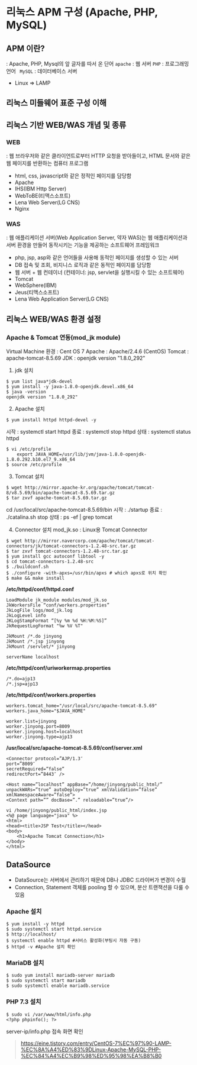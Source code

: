 # 리눅스 APM 구성 (Apache, PHP, MySQL)
## APM 이란? 
: Apache, PHP, Mysql의 앞 글자를 따서 온 단어
`apache` : 웹 서버
`PHP` : 프로그래밍 언어
` MySQL` : 데이터베이스 서버 
+ Linux => LAMP

## 리눅스 미들웨어 표준 구성 이해
## 리눅스 기반 WEB/WAS 개념 및 종류
### WEB
: 웹 브라우저와 같은 클라이언트로부터 HTTP 요청을 받아들이고, HTML 문서와 같은 웹 페이지를 반환하는 컴퓨터 프로그램
- html, css, javascript와 같은 정적인 페이지를 담당함
- Apache
- IHS(IBM Http Server)
- WebToBE(티맥스소프트)
- Lena Web Server(LG CNS)
- Nginx

### WAS
: 웹 애플리케이션 서버(Web Application Server, 약자 WAS)는 웹 애플리케이션과 서버 환경을 만들어 동작시키는 기능을 제공하는 소프트웨어 프레임워크
- php, jsp, asp와 같은 언어들을 사용해 동적인 페이지를 생성할 수 있는 서버
- DB 접속 및 조회, 비지니스 로직과 같은 동적인 페이지를 담당함
- 웹 서버 + 웹 컨테이너 (컨테이너: jsp, servlet을 실행시킬 수 있는 소프트웨어)
- Tomcat
- WebSphere(IBM)
- Jeus(티맥스소프트) 
- Lena Web Application Server(LG CNS)

## 리눅스 WEB/WAS 환경 설정
### Apache & Tomcat 연동(mod_jk module)
Virtual Machine
환경 : Cent OS 7
Apache : Apache/2.4.6 (CentOS)
Tomcat : apache-tomcat-8.5.69
JDK : openjdk version "1.8.0_292"


1. jdk 설치
```
$ yum list java*jdk-devel
$ yum install -y java-1.8.0-openjdk.devel.x86_64
$ java -version
openjdk version "1.8.0_292"
```
2. Apache 설치
```
$ yum install httpd httpd-devel -y
```
시작 : systemctl start httpd
종료 : systemctl stop httpd
상태 : systemctl status httpd

```
$ vi /etc/profile
	export JAVA_HOME=/usr/lib/jvm/java-1.8.0-openjdk-1.8.0.292.b10.el7_9.x86_64
$ source /etc/profile
```
3. Tomcat 설치
```
$ wget http://mirror.apache-kr.org/apache/tomcat/tomcat-8/v8.5.69/bin/apache-tomcat-8.5.69.tar.gz
$ tar zxvf apache-tomcat-8.5.69.tar.gz
```
cd /usr/local/src/apache-tomcat-8.5.69/bin
시작 : ./startup
종료 : ./catalina.sh stop
상태 : ps -ef | grep tomcat

4. Connector 설치
mod_jk.so :  Linux용 Tomcat Connector 

```
$ wget http://mirror.navercorp.com/apache/tomcat/tomcat-connectors/jk/tomcat-connectors-1.2.48-src.tar.gz
$ tar zxvf tomcat-connectors-1.2.48-src.tar.gz
$ yum install gcc autoconf libtool -y
$ cd tomcat-connectors-1.2.48-src
$ ./buildconf.sh
$ ./configure -with-apxs=/usr/bin/apxs # which apxs로 위치 확인
$ make && make install
```

**/etc/httpd/conf/httpd.conf**
```
LoadModule jk_module modules/mod_jk.so
JkWorkersFile “conf/workers.properties”
JkLogFile logs/mod_jk.log
JkLogLevel info
JKLogStampFormat “[%y %m %d %H:%M:%S]”
JkRequestLogFormat "%w %V %T"

JkMount /*.do jinyong
JkMount /*.jsp jinyong
JkMount /servlet/* jinyong

serverName localhost
```

**/etc/httpd/conf/uriworkermap.properties**
```
/*.do=ajp13
/*.jsp=ajp13
```

**/etc/httpd/conf/workers.properties**
```
workers.tomcat_home="/usr/local/src/apache-tomcat-8.5.69"
workers.java_home="$JAVA_HOME"

worker.list=jinyong
worker.jinyong.port=8009
worker.jinyong.host=localhost
worker.jinyong.type=ajp13
```

**/usr/local/src/apache-tomcat-8.5.69/conf/server.xml**
```
<Connector protocol=”AJP/1.3″
port=”8009″
secretRequired=”false”
redirectPort=”8443″ />

<Host name=”localhost” appBase=”/home/jinyong/public_html/”
unpackWARs=”true” autoDeploy=”true” xmlValidation=”false” xmlNamespaceAware=”false”>
<Context path=”” docBase=”.” reloadable=”true”/>
```

```
vi /home/jinyong/public_html/index.jsp
<%@ page language="java" %>
<html>
<head><title>JSP Test</title></head>
<body>
	<h1>Apache Tomcat Connection</h1>	
</body>
</html>
```
## DataSource
- DataSource는 서버에서 관리하기 때문에 DB나 JDBC 드라이버가 변경이 수월
- Connection, Statement 객체를 pooling 할 수 있으며, 분산 트랜잭션을 다룰 수 있음 


### Apache 설치

```
$ yum install -y httpd 
$ sudo systemctl start httpd.service
$ http://localhost/
$ systemctl enable httpd #서비스 활성화(부팅시 자동 구동)
$ httpd -v #Apache 설치 확인
```
### MariaDB 설치

```
$ sudo yum install mariadb-server mariadb
$ sudo systemctl start mariadb
$ sudo systemctl enable mariadb.service
```
### PHP 7.3 설치 
```
$ sudo vi /var/www/html/info.php
<?php phpinfo(); ?>
```

server-ip/info.php 접속 화면 확인

> https://eine.tistory.com/entry/CentOS-7%EC%97%90-LAMP-%EC%8A%A4%ED%83%9DLinux-Apache-MySQL-PHP-%EC%84%A4%EC%B9%98%ED%95%98%EA%B8%B0

